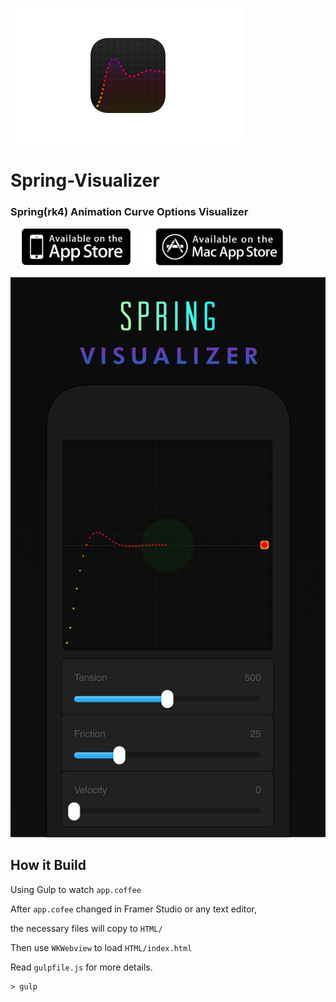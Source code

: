 ![](.readme/appicon.png)

# Spring-Visualizer
### Spring(rk4) Animation Curve Options Visualizer

<img src=".readme/btn-ios.png" height="60px">
<img src=".readme/btn-macos.png" height="60px">


![](.readme/4.7-inch@2x.png)


## How it Build

Using Gulp to watch `app.coffee`

After `app.cofee` changed in Framer Studio or any text editor,

the necessary files will copy to `HTML/`

Then use `WKWebview` to load `HTML/index.html`

Read `gulpfile.js` for more details.

```
> gulp
```
